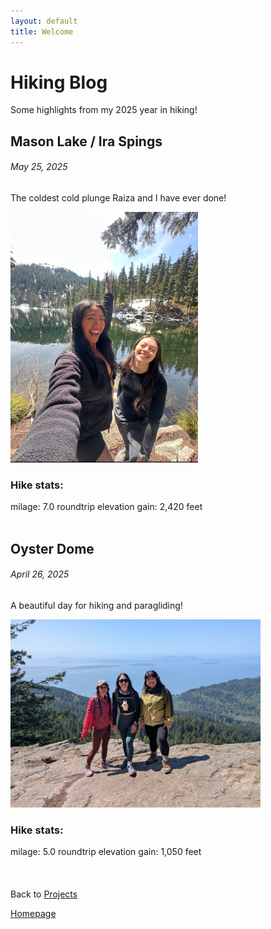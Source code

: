 ```yaml
---
layout: default
title: Welcome
---
```

# Hiking Blog
Some highlights from my 2025 year in hiking!

## Mason Lake / Ira Spings
###### *May 25, 2025*
The coldest cold plunge Raiza and I have ever done!

<img src="../assets/hiking/mason.png" width="300" title="Raiza and Anna at Mason Lake" alt="Raiza and Anna at Mason Lake">


### Hike stats:

milage: 7.0 roundtrip
elevation gain: 2,420 feet
<br>
<br>
## Oyster Dome
###### *April 26, 2025*
A beautiful day for hiking and paragliding!

<img src="../assets/hiking/oyster.png" width="400" title="Meagan, Anna, and Mai Thao at Oyster Dome" alt="Meagan, Anna, and Mai Thao at Oyster Dome">


### Hike stats:

milage: 5.0 roundtrip
elevation gain: 1,050 feet
<br>
<br>
<br>
<br>
Back to [Projects](projects.md)

[Homepage](../index.md)